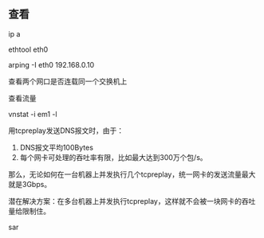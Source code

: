 ## 查看

ip a

ethtool eth0

arping -I eth0 192.168.0.10

查看两个网口是否连载同一个交换机上

查看流量

vnstat -i em1 -l

用tcpreplay发送DNS报文时，由于：

1. DNS报文平均100Bytes
2. 每个网卡可处理的吞吐率有限，比如最大达到300万个包/s。

那么，无论如何在一台机器上并发执行几个tcpreplay，统一网卡的发送流量最大就是3Gbps。

潜在解决方案：在多台机器上并发执行tcpreplay，这样就不会被一块网卡的吞吐量给限制住。

sar

